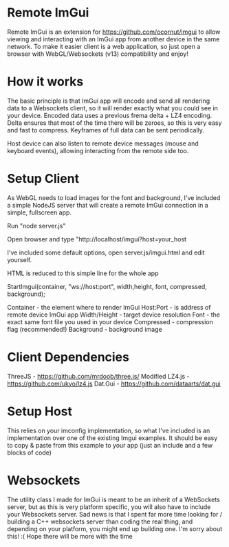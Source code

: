Remote ImGui
===========

Remote ImGui is an extension for https://github.com/ocornut/imgui to allow viewing and interacting with an ImGui app from another device in the same network. To make it easier client is a web application, so just open a browser with WebGL/Websockets (v13) compatibility and enjoy!

How it works
============

The basic principle is that ImGui app will encode and send all rendering data to a Websockets client, so it will render exactly what you could see in your device.
Encoded data uses a previous frema delta + LZ4 encoding. Delta ensures that most of the time there will be zeroes, so this is very easy and fast to compress. Keyframes of full data can be sent periodically.

Host device can also listen to remote device messages (mouse and keyboard events), allowing interacting from the remote side too.

Setup Client
============

As WebGL needs to load images for the font and background, I've included a simple NodeJS server that will create a remote ImGui connection in a simple, fullscreen app.

Run "node server.js"

Open browser and type "http://localhost/imgui?host=your_host

I've included some default options, open server.js/imgui.html and edit yourself.

HTML is reduced to this simple line for the whole app

StartImgui(container, "ws://host:port", width,height, font, compressed, background);

Container - the element where to render ImGui
Host:Port - is address of remote device ImGui app
Width/Height - target device resolution
Font - the exact same font file you used in your device
Compressed - compression flag (recommended!)
Background - background image

Client Dependencies
===================

ThreeJS - https://github.com/mrdoob/three.js/
Modified LZ4.js - https://github.com/ukyo/lz4.js
Dat.Gui - https://github.com/dataarts/dat.gui

Setup Host
==========

This relies on your imconfig implementation, so what I've included is an implementation over one of the existing Imgui examples.
It should be easy to copy & paste from this example to your app (just an include and a few blocks of code)

Websockets
==========

The utility class I made for ImGui is meant to be an inherit of a WebSockets server, but as this is very platform specific, you will also have to include your Websockets server.
Sad news is that I spent far more time looking for / building a C++ websockets server than coding the real thing, and depending on your platform, you might end up building one. I'm sorry about this! :( Hope there will be more with the time
